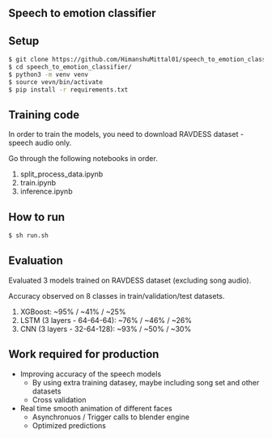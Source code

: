 ## Speech to emotion classifier

## Setup

```zsh
$ git clone https://github.com/HimanshuMittal01/speech_to_emotion_classifier.git
$ cd speech_to_emotion_classifier/
$ python3 -m venv venv
$ source vevn/bin/activate
$ pip install -r requirements.txt
```

## Training code

In order to train the models, you need to download RAVDESS dataset - speech audio only.

Go through the following notebooks in order.
1. split_process_data.ipynb
2. train.ipynb
3. inference.ipynb

## How to run

```bash
$ sh run.sh
```

## Evaluation

Evaluated 3 models trained on RAVDESS dataset (excluding song audio).

Accuracy observed on 8 classes in train/validation/test datasets.
1. XGBoost: ~95% / ~41% / ~25%
2. LSTM (3 layers - 64-64-64): ~76% / ~46% / ~26%
3. CNN (3 layers - 32-64-128): ~93% / ~50% / ~30%

## Work required for production
- Improving accuracy of the speech models
    - By using extra training datasey, maybe including song set and other datasets
    - Cross validation
- Real time smooth animation of different faces
    - Asynchronuos / Trigger calls to blender engine
    - Optimized predictions
